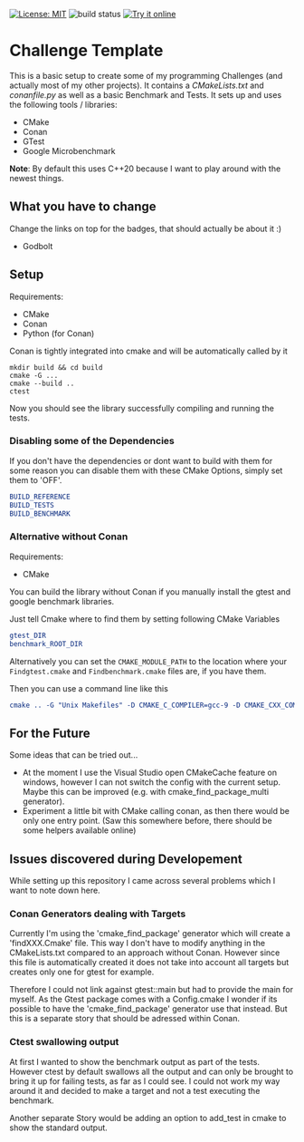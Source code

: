 [![License: MIT](https://img.shields.io/badge/License-MIT-blue.svg)](https://opensource.org/licenses/MIT)
![build status](https://github.com/DonRomanos/Challenge_Template/actions/workflows/build/badge.svg)
<a href="https://godbolt.org/z/ux8sUi">![Try it online](https://img.shields.io/badge/try%20it-online-blue.svg)</a>

# Challenge Template

This is a basic setup to create some of my programming Challenges (and actually most of my other projects). It contains a *CMakeLists.txt* and *conanfile.py* as well as a basic Benchmark and Tests. It sets up and uses the following tools / libraries:

* CMake
* Conan
* GTest
* Google Microbenchmark

**Note**: By default this uses C++20 because I want to play around with the newest things.

## What you have to change

Change the links on top for the badges, that should actually be about it :)

* Godbolt

## Setup

Requirements:

* CMake
* Conan
* Python (for Conan)

Conan is tightly integrated into cmake and will be automatically called by it

```shell
mkdir build && cd build
cmake -G ...
cmake --build ..
ctest
```

Now you should see the library successfully compiling and running the tests.

### Disabling some of the Dependencies

If you don't have the dependencies or dont want to build with them for some reason you can disable them with these CMake Options, simply set them to 'OFF'.

```cmake
BUILD_REFERENCE
BUILD_TESTS
BUILD_BENCHMARK
```

### Alternative without Conan

Requirements:

* CMake

You can build the library without Conan if you manually install the gtest and google benchmark libraries.

Just tell Cmake where to find them by setting following CMake Variables

```cmake
gtest_DIR
benchmark_ROOT_DIR
```

Alternatively you can set the `CMAKE_MODULE_PATH` to the location where your `Findgtest.cmake` and `Findbenchmark.cmake` files are, if you have them.

Then you can use a command line like this

```cmake
cmake .. -G "Unix Makefiles" -D CMAKE_C_COMPILER=gcc-9 -D CMAKE_CXX_COMPILER=g++-9 -DCMAKE_BUILD_TYPE=DEBUG -D CMAKE_MODULE_PATH=$PWD
```
## For the Future

Some ideas that can be tried out...

* At the moment I use the Visual Studio open CMakeCache feature on windows, however I can not switch the config with the current setup. Maybe this can be improved (e.g. with cmake_find_package_multi generator).
* Experiment a little bit with CMake calling conan, as then there would be only one entry point. (Saw this somewhere before, there should be some helpers available online)

## Issues discovered during Developement

While setting up this repository I came across several problems which I want to note down here.

### Conan Generators dealing with Targets

Currently I'm using the 'cmake_find_package' generator which will create a 'findXXX.Cmake' file. This way I don't have to modify anything in the CMakeLists.txt compared to an approach without Conan. However since this file is automatically created it does not take into account all targets but creates only one for gtest for example.

Therefore I could not link against gtest::main but had to provide the main for myself. As the Gtest package comes with a Config.cmake I wonder if its possible to have the 'cmake_find_package' generator use that instead. But this is a separate story that should be adressed within Conan.

### Ctest swallowing output

At first I wanted to show the benchmark output as part of the tests. However ctest by default swallows all the output and can only be brought to bring it up for failing tests, as far as I could see. I could not work my way around it and decided to make a target and not a test executing the benchmark.

Another separate Story would be adding an option to add_test in cmake to show the standard output.
